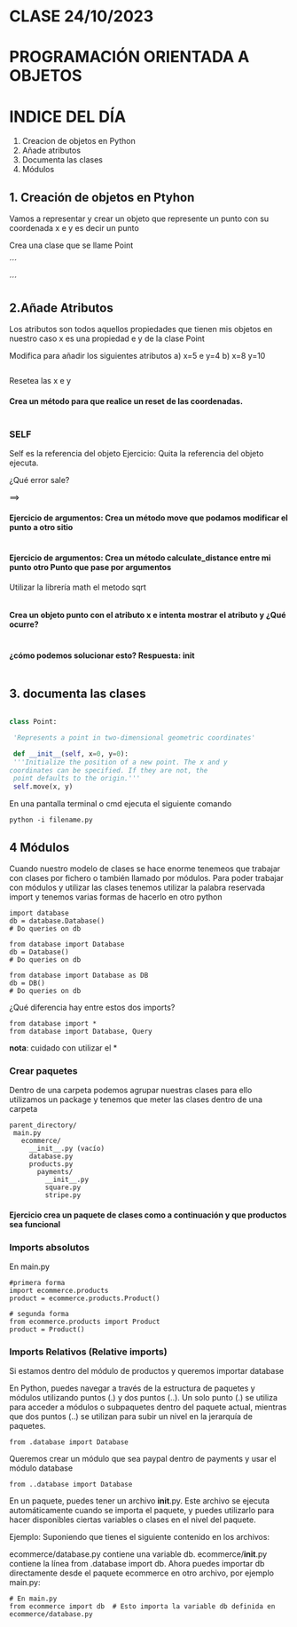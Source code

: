 # CLASE 24/10/2023

# PROGRAMACIÓN ORIENTADA A OBJETOS 


# INDICE DEL DÍA
1.  Creacion de objetos en Python
2.  Añade atributos
3.  Documenta las clases
4.  Módulos


## 1. Creación de objetos en Ptyhon

Vamos a representar y crear un objeto que represente un punto con su coordenada x e y es decir un punto

Crea una clase que se llame Point 

´´´

´´´

## 2.Añade Atributos

Los atributos son todos aquellos propiedades que tienen mis objetos en nuestro caso x es una propiedad e y de la clase Point

Modifica para añadir los siguientes atributos a) x=5 e y=4 b) x=8 y=10

```

```
Resetea las x e y 

#### Crea un método para que realice un reset de las coordenadas.
```

```



### SELF
Self es la referencia del objeto
Ejercicio: Quita la referencia del objeto ejecuta.

¿Qué error sale?

==>

#### Ejercicio de argumentos: Crea un método move que podamos modificar el punto a otro sitio

```

```

#### Ejercicio de argumentos: Crea un método calculate_distance entre mi punto otro Punto que pase por argumentos
Utilizar la librería math  el metodo sqrt  
```

```
#### Crea un objeto punto con el atributo x e intenta mostrar el atributo y ¿Qué ocurre?
```

```
#### ¿cómo podemos solucionar esto? Respuesta: __init__
```

```

## 3. documenta las clases

```python

class Point:

 'Represents a point in two-dimensional geometric coordinates'

 def __init__(self, x=0, y=0):
 '''Initialize the position of a new point. The x and y
coordinates can be specified. If they are not, the
 point defaults to the origin.'''
 self.move(x, y)
```

En una pantalla terminal o cmd ejecuta el siguiente comando

 ```
python -i filename.py
```

## 4 Módulos

Cuando nuestro modelo de clases se hace enorme tenemeos que trabajar con clases por fichero o también llamado por módulos. Para poder trabajar con módulos y utilizar 
las clases tenemos utilizar la palabra reservada import y tenemos varias formas de hacerlo en otro python

```
import database
db = database.Database()
# Do queries on db
```

```
from database import Database
db = Database()
# Do queries on db
```

```
from database import Database as DB
db = DB()
# Do queries on db
```

¿Qué diferencia hay entre estos dos imports?
```
from database import *
from database import Database, Query
```
**nota**: cuidado con utilizar el *

### Crear paquetes

Dentro de una carpeta podemos agrupar nuestras clases para ello utilizamos un package y tenemos que meter las clases dentro de una carpeta

```
parent_directory/
 main.py
   ecommerce/
     __init__.py (vacío)
     database.py
     products.py
       payments/
         __init__.py
         square.py
         stripe.py
```

#### Ejercicio crea un paquete de clases como a continuación y que productos sea funcional

### Imports absolutos
En main.py
```
#primera forma
import ecommerce.products
product = ecommerce.products.Product()

# segunda forma
from ecommerce.products import Product
product = Product()
```

### Imports Relativos  (Relative imports)
Si estamos dentro del módulo de productos  y queremos importar database

En Python, puedes navegar a través de la estructura de paquetes y módulos utilizando puntos (.) y dos puntos (..). Un solo punto (.) se utiliza para acceder a módulos o subpaquetes dentro del paquete actual, mientras que dos puntos (..) se utilizan para subir un nivel en la jerarquía de paquetes.

```
from .database import Database
```

Queremos crear un módulo que sea paypal dentro de payments y usar el módulo database

```
from ..database import Database
```

En un paquete, puedes tener un archivo __init__.py. Este archivo se ejecuta automáticamente cuando se importa el paquete, y puedes utilizarlo para hacer disponibles ciertas variables o clases en el nivel del paquete.

Ejemplo:
Suponiendo que tienes el siguiente contenido en los archivos:

ecommerce/database.py contiene una variable db.
ecommerce/__init__.py contiene la línea from .database import db.
Ahora puedes importar db directamente desde el paquete ecommerce en otro archivo, por ejemplo main.py:

```
# En main.py
from ecommerce import db  # Esto importa la variable db definida en ecommerce/database.py
```
